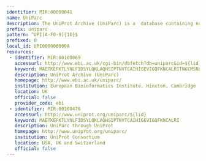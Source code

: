 ```yaml
---
identifier: MIR:00000041
name: UniParc
description: The UniProt Archive (UniParc) is a  database containing non-redundant protein sequence information from many sources. Each unique sequence is given a stable and unique identifier (UPI) making it possible to identify the same protein from different source databases.
prefix: uniparc
pattern: ^UPI[A-F0-9]{10}$
prefixed: 0
local_id: UPI000000000A
resources:
 - identifier: MIR:00100069
   accessurl: http://www.ebi.ac.uk/cgi-bin/dbfetch?db=uniparc&id=${lid}
   keyword: MAETKEFKTLYNLFIDSYLQKLAQHSIPTNVTCAIHIGEVIGQFKNCALRITNKCMSNSR
   description: UniProt Archive (UniParc)
   homepage: http://www.ebi.ac.uk/uniparc/
   institution: European Bioinformatics Institute, Hinxton, Cambridge
   location: UK
   official: false
   provider_code: ebi
 - identifier: MIR:00100476
   accessurl: http://www.uniprot.org/uniparc/${lid}
   keyword: MAETKEFKTLYNLFIDSYLQKLAQHSIPTNVTCAIHIGEVIGQFKNCALRI
   description: UniParc through UniProt
   homepage: http://www.uniprot.org/uniparc/
   institution: UniProt Consortium
   location: USA, UK and Switzerland
   official: false
---
```


